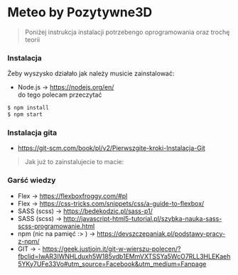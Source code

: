 # Meteo by Pozytywne3D

> Poniżej instrukcja instalacji potrzebengo oprogramowania oraz trochę teorii

### Instalacja

Żeby wyszysko działało jak należy musicie zainstalować: 
- Node.js -> https://nodejs.org/en/   
do tego polecam przeczytać 

```sh
$ npm install
$ npm start
```

### Instalacja gita

- https://git-scm.com/book/pl/v2/Pierwszgite-kroki-Instalacja-Git

> Jak już to zainstalujecie to macie:


### Garść wiedzy

- Flex -> https://flexboxfroggy.com/#pl
- Flex -> https://css-tricks.com/snippets/css/a-guide-to-flexbox/
- SASS (scss) -> https://bedekodzic.pl/sass-p1/
- SASS (scss) -> http://javascript-html5-tutorial.pl/szybka-nauka-sass-scss-programowanie.html
- npm (nic na pamięć :> ) -> https://devszczepaniak.pl/podstawy-pracy-z-npm/
- GIT -> - https://geek.justjoin.it/git-w-wierszu-polecen/?fbclid=IwAR3IWNHLduxh5W185ydb1EMmVXTSSYa5WcO7RLL3HLEKaeh5YKy7UFe33Vo#utm_source=Facebook&utm_medium=Fanpage

